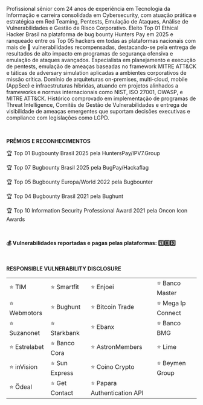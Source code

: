 <p>Profissional sênior com 24 anos de experiência em Tecnologia da Informação e carreira consolidada em Cybersecurity, com atuação prática e estratégica em Red Teaming, Pentests, Emulação de Ataques, Análise de Vulnerabilidades e Gestão de
Risco Corporativo. Eleito Top 01 Ethical Hacker Brasil na plataforma de bug bounty Hunters Pay em 2025 e ranqueado entre os Top 05 hackers em todas as plataformas nacionais com mais de 💯 vulnerabilidades recompensadas, destacando-se pela entrega de resultados de alto impacto em programas de segurança ofensiva e emulação de ataques avançados. Especialista em planejamento e execução de pentests, emulação de ameaças baseadas no framework MITRE ATT&CK e táticas de adversary simulation aplicadas a ambientes corporativos de missão crítica. Domínio de arquiteturas on-premises, multi-cloud, mobile (AppSec) e infraestruturas híbridas, atuando em projetos alinhados a frameworks e normas internacionais como NIST, ISO 27001, OWASP, e MITRE ATT&CK. Histórico comprovado em implementação de programas de Threat Intelligence, Comitês de Gestão de Vulnerabilidades e entrega de visibilidade de ameaças emergentes que suportam decisões executivas e compliance com legislações como LGPD.</p><br>

<p><b>PRÊMIOS E RECONHECIMENTOS</b></p>
<p>🏆 Top 01 Bugbounty Brasil 2025 pela HuntersPay/IPV7.Group</p>
<p>🏆 Top 07 Bugbounty Brasil 2025 pela BugPay/Hackaflag</p>
<p>🏆 Top 05 Bugbounty Europa/World 2022 pela Bugbounter</p>
<p>🏆 Top 04 Bugbounty Brasil 2021 pela Bughunt</p>
<p>🏆 Top 10 Information Security Professional Award 2021 pela Oncon Icon Awards</p>
<br>

<p><b>💰 Vulnerabilidades reportadas e pagas pelas plataformas: 1️⃣0️⃣9️⃣</b></p><br>

<p><b>RESPONSIBLE VULNERABILITY DISCLOSURE</b></p>

<table>
  <tr>
    <td>⭐ TIM</td>
    <td>⭐ Smartfit</td>
    <td>⭐ Enjoei</td>
    <td>⭐ Banco Master</td>
  </tr>
  <tr>
    <td>⭐ Webmotors</td>
    <td>⭐ Bughunt</td>
    <td>⭐ Bitcoin Trade</td>
    <td>⭐ Mega Ip Connect</td>
  </tr>
  <tr>
    <td>⭐ Suzanonet</td>
    <td>⭐ Starkbank</td>
    <td>⭐ Ebanx</td>
    <td>⭐ Banco BMG</td>
  </tr>
  <tr>
    <td>⭐ Estrelabet</td>
    <td>⭐ Banco Cora</td>
    <td>⭐ AstronMembers</td>
    <td>⭐ Lime</td>
  </tr>
  <tr>
    <td>⭐ inVision</td>
    <td>⭐ Sun Express</td>
    <td>⭐ Coino Crypto</td>
    <td>⭐ Beymen Group</td>
  </tr>
  <tr>
    <td>⭐ Ödeal</td>
    <td>⭐ Get Contact</td>
    <td>⭐ Papara Authentication API</td>
    <td></td>
  </tr>
</table>

